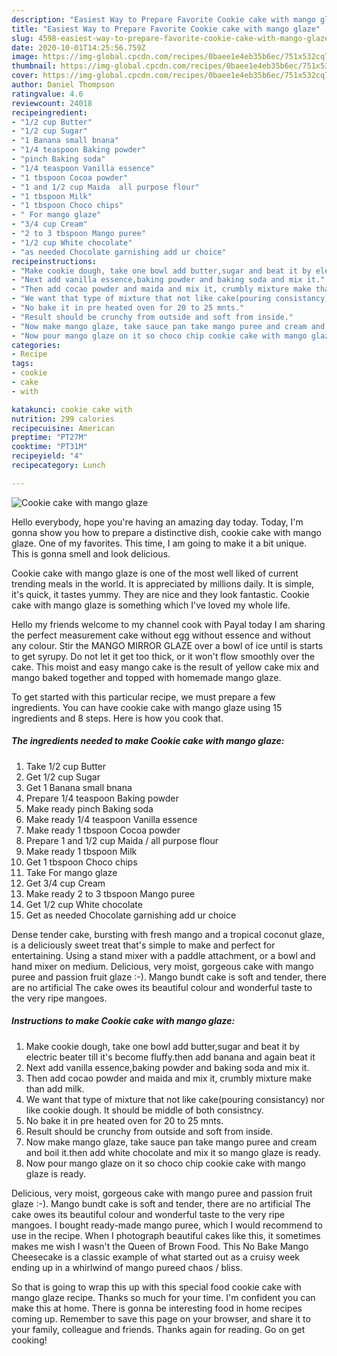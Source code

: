 ```yaml
---
description: "Easiest Way to Prepare Favorite Cookie cake with mango glaze"
title: "Easiest Way to Prepare Favorite Cookie cake with mango glaze"
slug: 4598-easiest-way-to-prepare-favorite-cookie-cake-with-mango-glaze
date: 2020-10-01T14:25:56.759Z
image: https://img-global.cpcdn.com/recipes/0baee1e4eb35b6ec/751x532cq70/cookie-cake-with-mango-glaze-recipe-main-photo.jpg
thumbnail: https://img-global.cpcdn.com/recipes/0baee1e4eb35b6ec/751x532cq70/cookie-cake-with-mango-glaze-recipe-main-photo.jpg
cover: https://img-global.cpcdn.com/recipes/0baee1e4eb35b6ec/751x532cq70/cookie-cake-with-mango-glaze-recipe-main-photo.jpg
author: Daniel Thompson
ratingvalue: 4.6
reviewcount: 24018
recipeingredient:
- "1/2 cup Butter"
- "1/2 cup Sugar"
- "1 Banana small bnana"
- "1/4 teaspoon Baking powder"
- "pinch Baking soda"
- "1/4 teaspoon Vanilla essence"
- "1 tbspoon Cocoa powder"
- "1 and 1/2 cup Maida  all purpose flour"
- "1 tbspoon Milk"
- "1 tbspoon Choco chips"
- " For mango glaze"
- "3/4 cup Cream"
- "2 to 3 tbspoon Mango puree"
- "1/2 cup White chocolate"
- "as needed Chocolate garnishing add ur choice"
recipeinstructions:
- "Make cookie dough, take one bowl add butter,sugar and beat it by electric beater till it&#39;s become fluffy.then add banana and again beat it"
- "Next add vanilla essence,baking powder and baking soda and mix it."
- "Then add cocao powder and maida and mix it, crumbly mixture make than add milk."
- "We want that type of mixture that not like cake(pouring consistancy) nor like cookie dough. It should be middle of both consistncy."
- "No bake it in pre heated oven for 20 to 25 mnts."
- "Result should be crunchy from outside and soft from inside."
- "Now make mango glaze, take sauce pan take mango puree and cream and boil it.then add white chocolate and mix it so mango glaze is ready."
- "Now pour mango glaze on it so choco chip cookie cake with mango glaze is ready."
categories:
- Recipe
tags:
- cookie
- cake
- with

katakunci: cookie cake with 
nutrition: 299 calories
recipecuisine: American
preptime: "PT27M"
cooktime: "PT31M"
recipeyield: "4"
recipecategory: Lunch

---
```



![Cookie cake with mango glaze](https://img-global.cpcdn.com/recipes/0baee1e4eb35b6ec/751x532cq70/cookie-cake-with-mango-glaze-recipe-main-photo.jpg)

Hello everybody, hope you're having an amazing day today. Today, I'm gonna show you how to prepare a distinctive dish, cookie cake with mango glaze. One of my favorites. This time, I am going to make it a bit unique. This is gonna smell and look delicious.

Cookie cake with mango glaze is one of the most well liked of current trending meals in the world. It is appreciated by millions daily. It is simple, it's quick, it tastes yummy. They are nice and they look fantastic. Cookie cake with mango glaze is something which I've loved my whole life.

Hello my friends welcome to my channel cook with Payal today I am sharing the perfect measurement cake without egg without essence and without any colour. Stir the MANGO MIRROR GLAZE over a bowl of ice until is starts to get syrupy. Do not let it get too thick, or it won&#39;t flow smoothly over the cake. This moist and easy mango cake is the result of yellow cake mix and mango baked together and topped with homemade mango glaze.


To get started with this particular recipe, we must prepare a few ingredients. You can have cookie cake with mango glaze using 15 ingredients and 8 steps. Here is how you cook that.

<!--inarticleads1-->

##### The ingredients needed to make Cookie cake with mango glaze:

1. Take 1/2 cup Butter
1. Get 1/2 cup Sugar
1. Get 1 Banana small bnana
1. Prepare 1/4 teaspoon Baking powder
1. Make ready pinch Baking soda
1. Make ready 1/4 teaspoon Vanilla essence
1. Make ready 1 tbspoon Cocoa powder
1. Prepare 1 and 1/2 cup Maida / all purpose flour
1. Make ready 1 tbspoon Milk
1. Get 1 tbspoon Choco chips
1. Take  For mango glaze
1. Get 3/4 cup Cream
1. Make ready 2 to 3 tbspoon Mango puree
1. Get 1/2 cup White chocolate
1. Get as needed Chocolate garnishing add ur choice


Dense tender cake, bursting with fresh mango and a tropical coconut glaze, is a deliciously sweet treat that&#39;s simple to make and perfect for entertaining. Using a stand mixer with a paddle attachment, or a bowl and hand mixer on medium. Delicious, very moist, gorgeous cake with mango puree and passion fruit glaze :-). Mango bundt cake is soft and tender, there are no artificial The cake owes its beautiful colour and wonderful taste to the very ripe mangoes. 

<!--inarticleads2-->

##### Instructions to make Cookie cake with mango glaze:

1. Make cookie dough, take one bowl add butter,sugar and beat it by electric beater till it&#39;s become fluffy.then add banana and again beat it
1. Next add vanilla essence,baking powder and baking soda and mix it.
1. Then add cocao powder and maida and mix it, crumbly mixture make than add milk.
1. We want that type of mixture that not like cake(pouring consistancy) nor like cookie dough. It should be middle of both consistncy.
1. No bake it in pre heated oven for 20 to 25 mnts.
1. Result should be crunchy from outside and soft from inside.
1. Now make mango glaze, take sauce pan take mango puree and cream and boil it.then add white chocolate and mix it so mango glaze is ready.
1. Now pour mango glaze on it so choco chip cookie cake with mango glaze is ready.


Delicious, very moist, gorgeous cake with mango puree and passion fruit glaze :-). Mango bundt cake is soft and tender, there are no artificial The cake owes its beautiful colour and wonderful taste to the very ripe mangoes. I bought ready-made mango puree, which I would recommend to use in the recipe. When I photograph beautiful cakes like this, it sometimes makes me wish I wasn&#39;t the Queen of Brown Food. This No Bake Mango Cheesecake is a classic example of what started out as a cruisy week ending up in a whirlwind of mango pureed chaos / bliss. 

So that is going to wrap this up with this special food cookie cake with mango glaze recipe. Thanks so much for your time. I'm confident you can make this at home. There is gonna be interesting food in home recipes coming up. Remember to save this page on your browser, and share it to your family, colleague and friends. Thanks again for reading. Go on get cooking!
